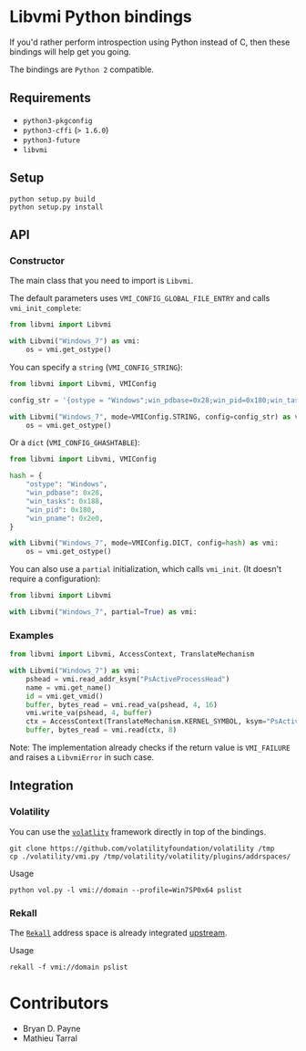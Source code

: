 # Libvmi Python bindings

If you'd rather perform introspection using Python instead of C, then these
bindings will help get you going.

The bindings are `Python 2` compatible.

## Requirements

- `python3-pkgconfig`
- `python3-cffi` (`> 1.6.0`)
- `python3-future`
- `libvmi`

## Setup

    python setup.py build
    python setup.py install

## API

### Constructor

The main class that you need to import is `Libvmi`.

The default parameters uses `VMI_CONFIG_GLOBAL_FILE_ENTRY` and calls `vmi_init_complete`:
~~~Python
from libvmi import Libvmi

with Libvmi("Windows_7") as vmi:
    os = vmi.get_ostype()
~~~

You can specify a `string` (`VMI_CONFIG_STRING`):
~~~Python
from libvmi import Libvmi, VMIConfig

config_str = '{ostype = "Windows";win_pdbase=0x28;win_pid=0x180;win_tasks=0x188;win_pname=0x2e0;}'

with Libvmi("Windows_7", mode=VMIConfig.STRING, config=config_str) as vmi:
    os = vmi.get_ostype()
~~~

Or a `dict` (`VMI_CONFIG_GHASHTABLE`):
~~~Python
from libvmi import Libvmi, VMIConfig

hash = {
    "ostype": "Windows",
    "win_pdbase": 0x28,
    "win_tasks": 0x188,
    "win_pid": 0x180,
    "win_pname": 0x2e0,
}

with Libvmi("Windows_7", mode=VMIConfig.DICT, config=hash) as vmi:
    os = vmi.get_ostype()
~~~

You can also use a `partial` initialization, which calls `vmi_init`.
(It doesn't require a configuration):
~~~Python
from libvmi import Libvmi

with Libvmi("Windows_7", partial=True) as vmi:

~~~

### Examples

~~~Python
from libvmi import Libvmi, AccessContext, TranslateMechanism

with Libvmi("Windows_7") as vmi:
    pshead = vmi.read_addr_ksym("PsActiveProcessHead")
    name = vmi.get_name()
    id = vmi.get_vmid()
    buffer, bytes_read = vmi.read_va(pshead, 4, 16)
    vmi.write_va(pshead, 4, buffer)
    ctx = AccessContext(TranslateMechanism.KERNEL_SYMBOL, ksym="PsActiveProcessHead")
    buffer, bytes_read = vmi.read(ctx, 8)
~~~


Note: The implementation already checks if the return value is `VMI_FAILURE` and
raises a `LibvmiError` in such case.


## Integration

### Volatility

You can use the
[`volatlity`](https://github.com/volatilityfoundation/volatility) framework
directly in top of the bindings.

    git clone https://github.com/volatilityfoundation/volatility /tmp
    cp ./volatility/vmi.py /tmp/volatility/volatility/plugins/addrspaces/

Usage

    python vol.py -l vmi://domain --profile=Win7SP0x64 pslist

### Rekall

The [`Rekall`](https://github.com/google/rekall) address space is already
integrated
[upstream](https://github.com/google/rekall/blob/master/rekall-core/rekall/plugins/addrspaces/vmi.py).

Usage

    rekall -f vmi://domain pslist

# Contributors

- Bryan D. Payne
- Mathieu Tarral
